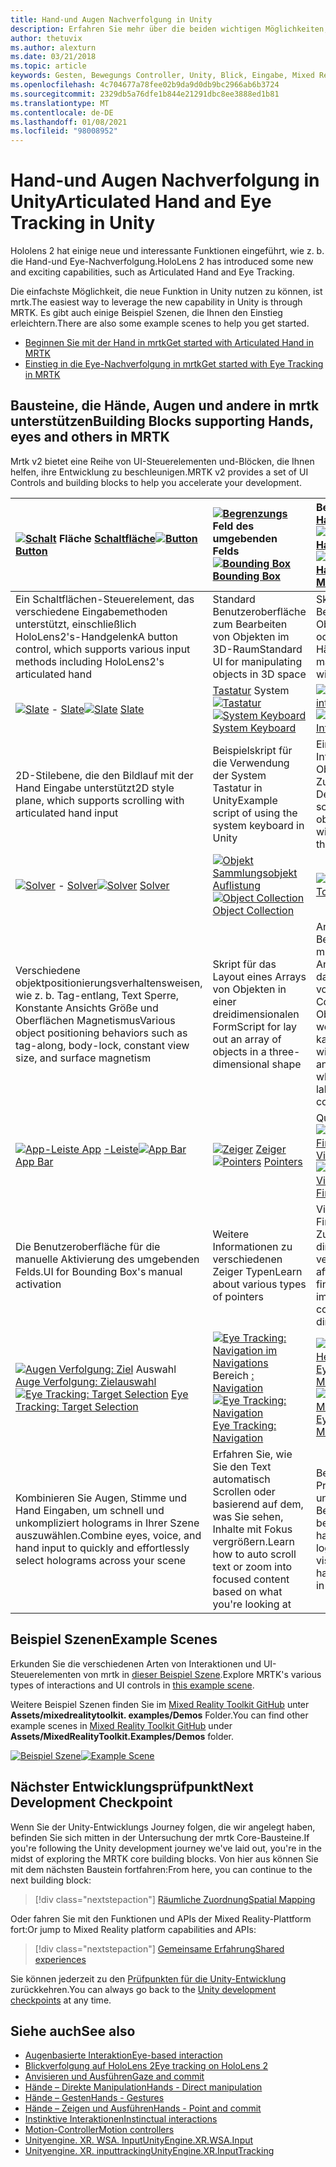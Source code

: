 ```yaml
---
title: Hand-und Augen Nachverfolgung in Unity
description: Erfahren Sie mehr über die beiden wichtigen Möglichkeiten, um ihre Blicke in Unity, Handgesten und Bewegungs Controllern zu übernehmen.
author: thetuvix
ms.author: alexturn
ms.date: 03/21/2018
ms.topic: article
keywords: Gesten, Bewegungs Controller, Unity, Blick, Eingabe, Mixed Reality-Headset, Windows Mixed Reality-Headset, Virtual Reality-Headset, mrtk, Mixed Reality Toolkit
ms.openlocfilehash: 4c704677a78fee02b9da9d0db9bc2966ab6b3724
ms.sourcegitcommit: 2329db5a76dfe1b844e21291dbc8ee3888ed1b81
ms.translationtype: MT
ms.contentlocale: de-DE
ms.lasthandoff: 01/08/2021
ms.locfileid: "98008952"
---
```

# <a name="articulated-hand-and-eye-tracking-in-unity"></a><span data-ttu-id="984d9-104">Hand-und Augen Nachverfolgung in Unity</span><span class="sxs-lookup"><span data-stu-id="984d9-104">Articulated Hand and Eye Tracking in Unity</span></span>

<span data-ttu-id="984d9-105">Hololens 2 hat einige neue und interessante Funktionen eingeführt, wie z. b. die Hand-und Eye-Nachverfolgung.</span><span class="sxs-lookup"><span data-stu-id="984d9-105">HoloLens 2 has introduced some new and exciting capabilities, such as Articulated Hand and Eye Tracking.</span></span>

<span data-ttu-id="984d9-106">Die einfachste Möglichkeit, die neue Funktion in Unity nutzen zu können, ist mrtk.</span><span class="sxs-lookup"><span data-stu-id="984d9-106">The easiest way to leverage the new capability in Unity is through MRTK.</span></span> <span data-ttu-id="984d9-107">Es gibt auch einige Beispiel Szenen, die Ihnen den Einstieg erleichtern.</span><span class="sxs-lookup"><span data-stu-id="984d9-107">There are also some example scenes to help you get started.</span></span>

* [<span data-ttu-id="984d9-108">Beginnen Sie mit der Hand in mrtk</span><span class="sxs-lookup"><span data-stu-id="984d9-108">Get started with Articulated Hand  in MRTK</span></span>](https://microsoft.github.io/MixedRealityToolkit-Unity/Documentation/Input/HandTracking.html)
* [<span data-ttu-id="984d9-109">Einstieg in die Eye-Nachverfolgung in mrtk</span><span class="sxs-lookup"><span data-stu-id="984d9-109">Get started with Eye Tracking in MRTK</span></span>](https://microsoft.github.io/MixedRealityToolkit-Unity/Documentation/EyeTracking/EyeTracking_Main.html)

## <a name="building-blocks-supporting-hands-eyes-and-others-in-mrtk"></a><span data-ttu-id="984d9-110">Bausteine, die Hände, Augen und andere in mrtk unterstützen</span><span class="sxs-lookup"><span data-stu-id="984d9-110">Building Blocks supporting Hands, eyes and others in MRTK</span></span> 

<span data-ttu-id="984d9-111">Mrtk v2 bietet eine Reihe von UI-Steuerelementen und-Blöcken, die Ihnen helfen, ihre Entwicklung zu beschleunigen.</span><span class="sxs-lookup"><span data-stu-id="984d9-111">MRTK v2 provides a set of UI Controls and building blocks to help you accelerate your development.</span></span>

|  <span data-ttu-id="984d9-112">[ ![ Schalt](images/MRTK_Button_Main.png)](https://microsoft.github.io/MixedRealityToolkit-Unity/Documentation/README_Button.html) Fläche [Schaltfläche](https://microsoft.github.io/MixedRealityToolkit-Unity/Documentation/README_Button.html)</span><span class="sxs-lookup"><span data-stu-id="984d9-112">[![Button](images/MRTK_Button_Main.png)](https://microsoft.github.io/MixedRealityToolkit-Unity/Documentation/README_Button.html) [Button](https://microsoft.github.io/MixedRealityToolkit-Unity/Documentation/README_Button.html)</span></span> | <span data-ttu-id="984d9-113">[ ![ Begrenzungs](images/MRTK_BoundingBox_Main.png)](https://microsoft.github.io/MixedRealityToolkit-Unity/Documentation/README_BoundingBox.html) Feld des umgebenden Felds [](https://microsoft.github.io/MixedRealityToolkit-Unity/Documentation/README_BoundingBox.html)</span><span class="sxs-lookup"><span data-stu-id="984d9-113">[![Bounding Box](images/MRTK_BoundingBox_Main.png)](https://microsoft.github.io/MixedRealityToolkit-Unity/Documentation/README_BoundingBox.html) [Bounding Box](https://microsoft.github.io/MixedRealityToolkit-Unity/Documentation/README_BoundingBox.html)</span></span> | <span data-ttu-id="984d9-114">Bearbeitungs [Handler für](https://microsoft.github.io/MixedRealityToolkit-Unity/Documentation/README_ManipulationHandler.html) [ ![ Manipulations Handler](images/MRTK_Manipulation_Main.png)](https://microsoft.github.io/MixedRealityToolkit-Unity/Documentation/README_ManipulationHandler.html)</span><span class="sxs-lookup"><span data-stu-id="984d9-114">[![Manipulation Handler](images/MRTK_Manipulation_Main.png)](https://microsoft.github.io/MixedRealityToolkit-Unity/Documentation/README_ManipulationHandler.html) [Manipulation Handler](https://microsoft.github.io/MixedRealityToolkit-Unity/Documentation/README_ManipulationHandler.html)</span></span> |
|:--- | :--- | :--- |
| <span data-ttu-id="984d9-115">Ein Schaltflächen-Steuerelement, das verschiedene Eingabemethoden unterstützt, einschließlich HoloLens2's-Handgelenk</span><span class="sxs-lookup"><span data-stu-id="984d9-115">A button control, which supports various input methods including HoloLens2's articulated hand</span></span> | <span data-ttu-id="984d9-116">Standard Benutzeroberfläche zum Bearbeiten von Objekten im 3D-Raum</span><span class="sxs-lookup"><span data-stu-id="984d9-116">Standard UI for manipulating objects in 3D space</span></span> | <span data-ttu-id="984d9-117">Skript für die Bearbeitung von Objekten mit einem oder zwei Händen</span><span class="sxs-lookup"><span data-stu-id="984d9-117">Script for manipulating objects with one or two hands</span></span> |
|  <span data-ttu-id="984d9-118">[ ![ Slate](images/MRTK_Slate_Main.png)](https://microsoft.github.io/MixedRealityToolkit-Unity/Documentation/README_Slate.html) - [Slate](https://microsoft.github.io/MixedRealityToolkit-Unity/Documentation/README_Slate.html)</span><span class="sxs-lookup"><span data-stu-id="984d9-118">[![Slate](images/MRTK_Slate_Main.png)](https://microsoft.github.io/MixedRealityToolkit-Unity/Documentation/README_Slate.html) [Slate](https://microsoft.github.io/MixedRealityToolkit-Unity/Documentation/README_Slate.html)</span></span> | <span data-ttu-id="984d9-119">[Tastatur](https://microsoft.github.io/MixedRealityToolkit-Unity/Documentation/README_SystemKeyboard.html) System [ ![ Tastatur](images/MRTK_SystemKeyboard_Main.png)](https://microsoft.github.io/MixedRealityToolkit-Unity/Documentation/README_SystemKeyboard.html)</span><span class="sxs-lookup"><span data-stu-id="984d9-119">[![System Keyboard](images/MRTK_SystemKeyboard_Main.png)](https://microsoft.github.io/MixedRealityToolkit-Unity/Documentation/README_SystemKeyboard.html) [System Keyboard](https://microsoft.github.io/MixedRealityToolkit-Unity/Documentation/README_SystemKeyboard.html)</span></span> | <span data-ttu-id="984d9-120">[ ![ Interactable](images/InteractableExamples.png)](https://microsoft.github.io/MixedRealityToolkit-Unity/Documentation/README_Interactable.html) - [interactable](https://microsoft.github.io/MixedRealityToolkit-Unity/Documentation/README_Interactable.html)</span><span class="sxs-lookup"><span data-stu-id="984d9-120">[![Interactable](images/InteractableExamples.png)](https://microsoft.github.io/MixedRealityToolkit-Unity/Documentation/README_Interactable.html) [Interactable](https://microsoft.github.io/MixedRealityToolkit-Unity/Documentation/README_Interactable.html)</span></span> |
| <span data-ttu-id="984d9-121">2D-Stilebene, die den Bildlauf mit der Hand Eingabe unterstützt</span><span class="sxs-lookup"><span data-stu-id="984d9-121">2D style plane, which supports scrolling with articulated hand input</span></span> | <span data-ttu-id="984d9-122">Beispielskript für die Verwendung der System Tastatur in Unity</span><span class="sxs-lookup"><span data-stu-id="984d9-122">Example script of using the system keyboard in Unity</span></span>  | <span data-ttu-id="984d9-123">Ein Skript für die Interaktion von Objekten mit visuellen Zuständen und Designunterstützung</span><span class="sxs-lookup"><span data-stu-id="984d9-123">A script for making objects interactable with visual states and theme support</span></span> |
|  <span data-ttu-id="984d9-124">[ ![ Solver](images/MRTK_Solver_Main.png)](https://microsoft.github.io/MixedRealityToolkit-Unity/Documentation/README_Solver.html) - [Solver](https://microsoft.github.io/MixedRealityToolkit-Unity/Documentation/README_Solver.html)</span><span class="sxs-lookup"><span data-stu-id="984d9-124">[![Solver](images/MRTK_Solver_Main.png)](https://microsoft.github.io/MixedRealityToolkit-Unity/Documentation/README_Solver.html) [Solver](https://microsoft.github.io/MixedRealityToolkit-Unity/Documentation/README_Solver.html)</span></span> | <span data-ttu-id="984d9-125">[ ![ Objekt](images/MRTK_ObjectCollection_Main.png)](https://microsoft.github.io/MixedRealityToolkit-Unity/Documentation/README_ManipulationHandler.html) [Sammlungsobjekt Auflistung](https://microsoft.github.io/MixedRealityToolkit-Unity/Documentation/README_ManipulationHandler.html)</span><span class="sxs-lookup"><span data-stu-id="984d9-125">[![Object Collection](images/MRTK_ObjectCollection_Main.png)](https://microsoft.github.io/MixedRealityToolkit-Unity/Documentation/README_ManipulationHandler.html) [Object Collection](https://microsoft.github.io/MixedRealityToolkit-Unity/Documentation/README_ManipulationHandler.html)</span></span> | <span data-ttu-id="984d9-126">[ ![ ](images/MRTK_Tooltip_Main.png)](https://microsoft.github.io/MixedRealityToolkit-Unity/Documentation/README_Tooltip.html) QuickInfo [](https://microsoft.github.io/MixedRealityToolkit-Unity/Documentation/README_Tooltip.html)</span><span class="sxs-lookup"><span data-stu-id="984d9-126">[![Tooltip](images/MRTK_Tooltip_Main.png)](https://microsoft.github.io/MixedRealityToolkit-Unity/Documentation/README_Tooltip.html) [Tooltip](https://microsoft.github.io/MixedRealityToolkit-Unity/Documentation/README_Tooltip.html)</span></span> |
| <span data-ttu-id="984d9-127">Verschiedene objektpositionierungsverhaltensweisen, wie z. b. Tag-entlang, Text Sperre, Konstante Ansichts Größe und Oberflächen Magnetismus</span><span class="sxs-lookup"><span data-stu-id="984d9-127">Various object positioning behaviors such as tag-along, body-lock, constant view size, and surface magnetism</span></span> | <span data-ttu-id="984d9-128">Skript für das Layout eines Arrays von Objekten in einer dreidimensionalen Form</span><span class="sxs-lookup"><span data-stu-id="984d9-128">Script for lay out an array of objects in a three-dimensional shape</span></span> | <span data-ttu-id="984d9-129">Annotation-Benutzeroberfläche mit flexiblem Anker/Pivot-System, das zum bezeichnen von Bewegungs Controllern und Objekten verwendet werden kann.</span><span class="sxs-lookup"><span data-stu-id="984d9-129">Annotation UI with flexible anchor/pivot system, which can be used for labeling motion controllers and object.</span></span> |
|  <span data-ttu-id="984d9-130">[ ![ App-Leiste App](images/MRTK_AppBar_Main.png)](https://microsoft.github.io/MixedRealityToolkit-Unity/Documentation/README_AppBar.html) [-Leiste](https://microsoft.github.io/MixedRealityToolkit-Unity/Documentation/README_AppBar.html)</span><span class="sxs-lookup"><span data-stu-id="984d9-130">[![App Bar](images/MRTK_AppBar_Main.png)](https://microsoft.github.io/MixedRealityToolkit-Unity/Documentation/README_AppBar.html) [App Bar](https://microsoft.github.io/MixedRealityToolkit-Unity/Documentation/README_AppBar.html)</span></span> | <span data-ttu-id="984d9-131">[ ![ Zeiger](images/MRTK_Pointer_Main.png)](https://microsoft.github.io/MixedRealityToolkit-Unity/Documentation/Input/Pointers.html) [Zeiger](https://microsoft.github.io/MixedRealityToolkit-Unity/Documentation/Input/Pointers.html)</span><span class="sxs-lookup"><span data-stu-id="984d9-131">[![Pointers](images/MRTK_Pointer_Main.png)](https://microsoft.github.io/MixedRealityToolkit-Unity/Documentation/Input/Pointers.html) [Pointers](https://microsoft.github.io/MixedRealityToolkit-Unity/Documentation/Input/Pointers.html)</span></span> | <span data-ttu-id="984d9-132">QuickInfo [ ![ -Visualisierung](images/MRTK_FingertipVisualization_Main.png)](https://microsoft.github.io/MixedRealityToolkit-Unity/Documentation/README_FingertipVisualization.html) [Fingertip-Visualisierung](https://microsoft.github.io/MixedRealityToolkit-Unity/Documentation/README_FingertipVisualization.html)</span><span class="sxs-lookup"><span data-stu-id="984d9-132">[![Fingertip Visualization](images/MRTK_FingertipVisualization_Main.png)](https://microsoft.github.io/MixedRealityToolkit-Unity/Documentation/README_FingertipVisualization.html) [Fingertip Visualization](https://microsoft.github.io/MixedRealityToolkit-Unity/Documentation/README_FingertipVisualization.html)</span></span> |
| <span data-ttu-id="984d9-133">Die Benutzeroberfläche für die manuelle Aktivierung des umgebenden Felds.</span><span class="sxs-lookup"><span data-stu-id="984d9-133">UI for Bounding Box's manual activation</span></span> | <span data-ttu-id="984d9-134">Weitere Informationen zu verschiedenen Zeiger Typen</span><span class="sxs-lookup"><span data-stu-id="984d9-134">Learn about various types of pointers</span></span> | <span data-ttu-id="984d9-135">Visuelles Element im Fingertipp, das die Zuverlässigkeit der direkten Interaktion verbessert</span><span class="sxs-lookup"><span data-stu-id="984d9-135">Visual affordance on the fingertip, which improves the confidence for the direct interaction</span></span> |
|  <span data-ttu-id="984d9-136">[ ![ Augen Verfolgung: Ziel](images/mrtk_et_targetselect.png)](https://microsoft.github.io/MixedRealityToolkit-Unity/Documentation/EyeTracking/EyeTracking_TargetSelection.html) Auswahl [Auge Verfolgung: Zielauswahl](https://microsoft.github.io/MixedRealityToolkit-Unity/Documentation/EyeTracking/EyeTracking_TargetSelection.html)</span><span class="sxs-lookup"><span data-stu-id="984d9-136">[![Eye Tracking: Target Selection](images/mrtk_et_targetselect.png)](https://microsoft.github.io/MixedRealityToolkit-Unity/Documentation/EyeTracking/EyeTracking_TargetSelection.html) [Eye Tracking: Target Selection](https://microsoft.github.io/MixedRealityToolkit-Unity/Documentation/EyeTracking/EyeTracking_TargetSelection.html)</span></span> | <span data-ttu-id="984d9-137">[ ![ Eye Tracking: Navigation im Navigations](images/mrtk_et_navigation.png)](https://microsoft.github.io/MixedRealityToolkit-Unity/Documentation/EyeTracking/EyeTracking_Navigation.html) Bereich [: Navigation](https://microsoft.github.io/MixedRealityToolkit-Unity/Documentation/EyeTracking/EyeTracking_Navigation.html)</span><span class="sxs-lookup"><span data-stu-id="984d9-137">[![Eye Tracking: Navigation](images/mrtk_et_navigation.png)](https://microsoft.github.io/MixedRealityToolkit-Unity/Documentation/EyeTracking/EyeTracking_Navigation.html) [Eye Tracking: Navigation](https://microsoft.github.io/MixedRealityToolkit-Unity/Documentation/EyeTracking/EyeTracking_Navigation.html)</span></span> | <span data-ttu-id="984d9-138">[ ![ Augen Verfolgung: Heat Map](images/mrtk_et_heatmaps.png)](https://microsoft.github.io/MixedRealityToolkit-Unity/Documentation/EyeTracking/EyeTracking_Visualization.html) [Eye Tracking: Heat Map](https://microsoft.github.io/MixedRealityToolkit-Unity/Documentation/EyeTracking/EyeTracking_Visualization.html)</span><span class="sxs-lookup"><span data-stu-id="984d9-138">[![Eye Tracking: Heat Map](images/mrtk_et_heatmaps.png)](https://microsoft.github.io/MixedRealityToolkit-Unity/Documentation/EyeTracking/EyeTracking_Visualization.html) [Eye Tracking: Heat Map](https://microsoft.github.io/MixedRealityToolkit-Unity/Documentation/EyeTracking/EyeTracking_Visualization.html)</span></span> |
| <span data-ttu-id="984d9-139">Kombinieren Sie Augen, Stimme und Hand Eingaben, um schnell und unkompliziert holograms in Ihrer Szene auszuwählen.</span><span class="sxs-lookup"><span data-stu-id="984d9-139">Combine eyes, voice, and hand input to quickly and effortlessly select holograms across your scene</span></span> | <span data-ttu-id="984d9-140">Erfahren Sie, wie Sie den Text automatisch Scrollen oder basierend auf dem, was Sie sehen, Inhalte mit Fokus vergrößern.</span><span class="sxs-lookup"><span data-stu-id="984d9-140">Learn how to auto scroll text or zoom into focused content based on what you're looking at</span></span>| <span data-ttu-id="984d9-141">Beispiele für das Protokollieren, laden und visualisieren, was Benutzer in Ihrer APP betrachtet haben</span><span class="sxs-lookup"><span data-stu-id="984d9-141">Examples for logging, loading, and visualizing what users have been looking at in your app</span></span> |

## <a name="example-scenes"></a><span data-ttu-id="984d9-142">Beispiel Szenen</span><span class="sxs-lookup"><span data-stu-id="984d9-142">Example Scenes</span></span>

<span data-ttu-id="984d9-143">Erkunden Sie die verschiedenen Arten von Interaktionen und UI-Steuerelementen von mrtk in [dieser Beispiel Szene](https://microsoft.github.io/MixedRealityToolkit-Unity/Documentation/README_HandInteractionExamples.html).</span><span class="sxs-lookup"><span data-stu-id="984d9-143">Explore MRTK's various types of interactions and UI controls in [this example scene](https://microsoft.github.io/MixedRealityToolkit-Unity/Documentation/README_HandInteractionExamples.html).</span></span>

<span data-ttu-id="984d9-144">Weitere Beispiel Szenen finden Sie im [Mixed Reality Toolkit GitHub](https://github.com/Microsoft/MixedRealityToolkit-Unity) unter **Assets/mixedrealitytoolkit. examples/Demos** Folder.</span><span class="sxs-lookup"><span data-stu-id="984d9-144">You can find  other example scenes in [Mixed Reality Toolkit GitHub](https://github.com/Microsoft/MixedRealityToolkit-Unity) under **Assets/MixedRealityToolkit.Examples/Demos** folder.</span></span>

<span data-ttu-id="984d9-145">[![Beispiel Szene](images/MRTK_Examples.png)](https://microsoft.github.io/MixedRealityToolkit-Unity/Documentation/README_HandInteractionExamples.html)</span><span class="sxs-lookup"><span data-stu-id="984d9-145">[![Example Scene](images/MRTK_Examples.png)](https://microsoft.github.io/MixedRealityToolkit-Unity/Documentation/README_HandInteractionExamples.html)</span></span>

## <a name="next-development-checkpoint"></a><span data-ttu-id="984d9-146">Nächster Entwicklungsprüfpunkt</span><span class="sxs-lookup"><span data-stu-id="984d9-146">Next Development Checkpoint</span></span>

<span data-ttu-id="984d9-147">Wenn Sie der Unity-Entwicklungs Journey folgen, die wir angelegt haben, befinden Sie sich mitten in der Untersuchung der mrtk Core-Bausteine.</span><span class="sxs-lookup"><span data-stu-id="984d9-147">If you're following the Unity development journey we've laid out, you're in the midst of exploring the MRTK core building blocks.</span></span> <span data-ttu-id="984d9-148">Von hier aus können Sie mit dem nächsten Baustein fortfahren:</span><span class="sxs-lookup"><span data-stu-id="984d9-148">From here, you can continue to the next building block:</span></span>

> [!div class="nextstepaction"]
> [<span data-ttu-id="984d9-149">Räumliche Zuordnung</span><span class="sxs-lookup"><span data-stu-id="984d9-149">Spatial Mapping</span></span>](spatial-mapping-in-unity.md)

<span data-ttu-id="984d9-150">Oder fahren Sie mit den Funktionen und APIs der Mixed Reality-Plattform fort:</span><span class="sxs-lookup"><span data-stu-id="984d9-150">Or jump to Mixed Reality platform capabilities and APIs:</span></span>

> [!div class="nextstepaction"]
> [<span data-ttu-id="984d9-151">Gemeinsame Erfahrung</span><span class="sxs-lookup"><span data-stu-id="984d9-151">Shared experiences</span></span>](shared-experiences-in-unity.md)

<span data-ttu-id="984d9-152">Sie können jederzeit zu den [Prüfpunkten für die Unity-Entwicklung](unity-development-overview.md#2-core-building-blocks) zurückkehren.</span><span class="sxs-lookup"><span data-stu-id="984d9-152">You can always go back to the [Unity development checkpoints](unity-development-overview.md#2-core-building-blocks) at any time.</span></span>

## <a name="see-also"></a><span data-ttu-id="984d9-153">Siehe auch</span><span class="sxs-lookup"><span data-stu-id="984d9-153">See also</span></span>

* [<span data-ttu-id="984d9-154">Augenbasierte Interaktion</span><span class="sxs-lookup"><span data-stu-id="984d9-154">Eye-based interaction</span></span>](../../design/eye-gaze-interaction.md)
* [<span data-ttu-id="984d9-155">Blickverfolgung auf HoloLens 2</span><span class="sxs-lookup"><span data-stu-id="984d9-155">Eye tracking on HoloLens 2</span></span>](../../design/eye-tracking.md)
* [<span data-ttu-id="984d9-156">Anvisieren und Ausführen</span><span class="sxs-lookup"><span data-stu-id="984d9-156">Gaze and commit</span></span>](../../design/gaze-and-commit.md)
* [<span data-ttu-id="984d9-157">Hände – Direkte Manipulation</span><span class="sxs-lookup"><span data-stu-id="984d9-157">Hands - Direct manipulation</span></span>](../../design/direct-manipulation.md)
* [<span data-ttu-id="984d9-158">Hände – Gesten</span><span class="sxs-lookup"><span data-stu-id="984d9-158">Hands - Gestures</span></span>](../../design/gaze-and-commit.md#composite-gestures)
* [<span data-ttu-id="984d9-159">Hände – Zeigen und Ausführen</span><span class="sxs-lookup"><span data-stu-id="984d9-159">Hands - Point and commit</span></span>](../../design/point-and-commit.md)
* [<span data-ttu-id="984d9-160">Instinktive Interaktionen</span><span class="sxs-lookup"><span data-stu-id="984d9-160">Instinctual interactions</span></span>](../../design/interaction-fundamentals.md)
* [<span data-ttu-id="984d9-161">Motion-Controller</span><span class="sxs-lookup"><span data-stu-id="984d9-161">Motion controllers</span></span>](../../design/motion-controllers.md)
* [<span data-ttu-id="984d9-162">Unityengine. XR. WSA. Input</span><span class="sxs-lookup"><span data-stu-id="984d9-162">UnityEngine.XR.WSA.Input</span></span>](https://docs.unity3d.com/ScriptReference/XR.WSA.Input.InteractionManager.html)
* [<span data-ttu-id="984d9-163">Unityengine. XR. inputtracking</span><span class="sxs-lookup"><span data-stu-id="984d9-163">UnityEngine.XR.InputTracking</span></span>](https://docs.unity3d.com/ScriptReference/XR.InputTracking.html)
